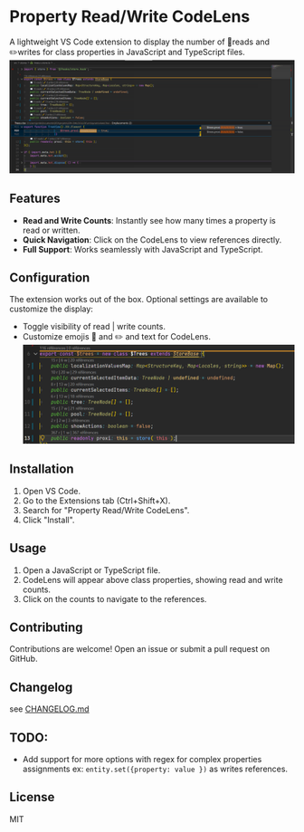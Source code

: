# Property Read/Write CodeLens

A lightweight VS Code extension to display the number of 📖reads and ✏️writes for class properties in JavaScript and TypeScript files.
[![Preview](./public/pv1.png)](./public/pv1.png)



## Features

- **Read and Write Counts**: Instantly see how many times a property is read or written.
- **Quick Navigation**: Click on the CodeLens to view references directly.
- **Full Support**: Works seamlessly with JavaScript and TypeScript.

## Configuration

The extension works out of the box. Optional settings are available to customize the display:

- Toggle visibility of read | write counts.
- Customize emojis 📖 and ✏️ and text for CodeLens.
[![Preview](./public/pv2.png)](./public/pv2.png)

## Installation

1. Open VS Code.
2. Go to the Extensions tab (Ctrl+Shift+X).
3. Search for "Property Read/Write CodeLens".
4. Click "Install".

## Usage

1. Open a JavaScript or TypeScript file.
2. CodeLens will appear above class properties, showing read and write counts.
3. Click on the counts to navigate to the references.

## Contributing

Contributions are welcome! Open an issue or submit a pull request on GitHub.

## Changelog

see [CHANGELOG.md](CHANGELOG.md)

## TODO:
- Add support for more options with regex for complex properties assignments ex:  `entity.set({property: value })` as writes references.
## License

MIT


